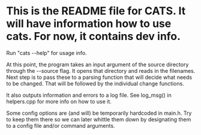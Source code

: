 # This is the README file for CATS. It will have information how to use cats. For now, it contains dev info.


Run "cats --help" for usage info.

At this point, the program takes an input argument of the source directory through the --source flag. 
It opens that directory and reads in the filenames.  Next step is to pass these to a parsing function
that will decide what needs to be changed.  That will be followed by the individual change functions.

It also outputs information and errors to a log file. See log_msg() in helpers.cpp for more info on 
how to use it.

Some config options are (and will) be temporarily hardcoded in main.h.  Try to keep them there so we
can later whittle them down by designating them to a config file and/or command arguments.






